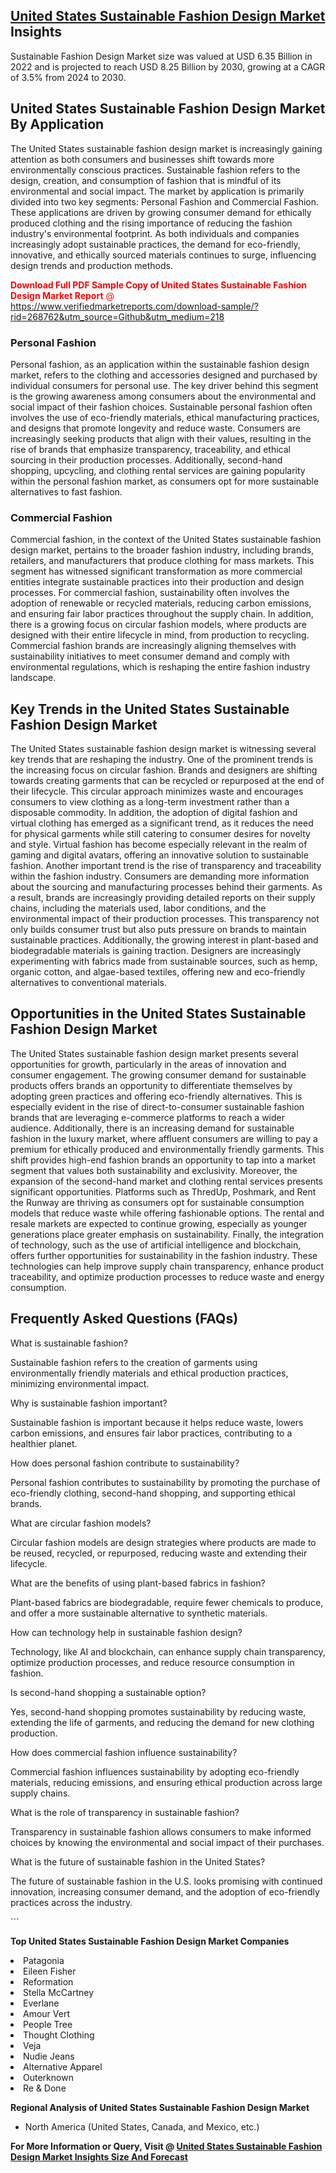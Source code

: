 <h2><a href="https://www.verifiedmarketreports.com/download-sample/?rid=268762&amp;utm_source=Github&amp;utm_medium=218" target="_blank">United States Sustainable Fashion Design Market</a> Insights</h2><p>Sustainable Fashion Design Market size was valued at USD 6.35 Billion in 2022 and is projected to reach USD 8.25 Billion by 2030, growing at a CAGR of 3.5% from 2024 to 2030.</p><p> <h2>United States Sustainable Fashion Design Market By Application</h2> The United States sustainable fashion design market is increasingly gaining attention as both consumers and businesses shift towards more environmentally conscious practices. Sustainable fashion refers to the design, creation, and consumption of fashion that is mindful of its environmental and social impact. The market by application is primarily divided into two key segments: Personal Fashion and Commercial Fashion. These applications are driven by growing consumer demand for ethically produced clothing and the rising importance of reducing the fashion industry's environmental footprint. As both individuals and companies increasingly adopt sustainable practices, the demand for eco-friendly, innovative, and ethically sourced materials continues to surge, influencing design trends and production methods. <p><span class=""><span style="color: #ff0000;"><strong>Download Full PDF Sample Copy of United States Sustainable Fashion Design Market Report</strong> @ </span><a href="https://www.verifiedmarketreports.com/download-sample/?rid=268762&amp;utm_source=Github&amp;utm_medium=218" target="_blank">https://www.verifiedmarketreports.com/download-sample/?rid=268762&amp;utm_source=Github&amp;utm_medium=218</a></span></p> <h3>Personal Fashion</h3> Personal fashion, as an application within the sustainable fashion design market, refers to the clothing and accessories designed and purchased by individual consumers for personal use. The key driver behind this segment is the growing awareness among consumers about the environmental and social impact of their fashion choices. Sustainable personal fashion often involves the use of eco-friendly materials, ethical manufacturing practices, and designs that promote longevity and reduce waste. Consumers are increasingly seeking products that align with their values, resulting in the rise of brands that emphasize transparency, traceability, and ethical sourcing in their production processes. Additionally, second-hand shopping, upcycling, and clothing rental services are gaining popularity within the personal fashion market, as consumers opt for more sustainable alternatives to fast fashion. <h3>Commercial Fashion</h3> Commercial fashion, in the context of the United States sustainable fashion design market, pertains to the broader fashion industry, including brands, retailers, and manufacturers that produce clothing for mass markets. This segment has witnessed significant transformation as more commercial entities integrate sustainable practices into their production and design processes. For commercial fashion, sustainability often involves the adoption of renewable or recycled materials, reducing carbon emissions, and ensuring fair labor practices throughout the supply chain. In addition, there is a growing focus on circular fashion models, where products are designed with their entire lifecycle in mind, from production to recycling. Commercial fashion brands are increasingly aligning themselves with sustainability initiatives to meet consumer demand and comply with environmental regulations, which is reshaping the entire fashion industry landscape. <h2>Key Trends in the United States Sustainable Fashion Design Market</h2> The United States sustainable fashion design market is witnessing several key trends that are reshaping the industry. One of the prominent trends is the increasing focus on circular fashion. Brands and designers are shifting towards creating garments that can be recycled or repurposed at the end of their lifecycle. This circular approach minimizes waste and encourages consumers to view clothing as a long-term investment rather than a disposable commodity. In addition, the adoption of digital fashion and virtual clothing has emerged as a significant trend, as it reduces the need for physical garments while still catering to consumer desires for novelty and style. Virtual fashion has become especially relevant in the realm of gaming and digital avatars, offering an innovative solution to sustainable fashion. Another important trend is the rise of transparency and traceability within the fashion industry. Consumers are demanding more information about the sourcing and manufacturing processes behind their garments. As a result, brands are increasingly providing detailed reports on their supply chains, including the materials used, labor conditions, and the environmental impact of their production processes. This transparency not only builds consumer trust but also puts pressure on brands to maintain sustainable practices. Additionally, the growing interest in plant-based and biodegradable materials is gaining traction. Designers are increasingly experimenting with fabrics made from sustainable sources, such as hemp, organic cotton, and algae-based textiles, offering new and eco-friendly alternatives to conventional materials. <h2>Opportunities in the United States Sustainable Fashion Design Market</h2> The United States sustainable fashion design market presents several opportunities for growth, particularly in the areas of innovation and consumer engagement. The growing consumer demand for sustainable products offers brands an opportunity to differentiate themselves by adopting green practices and offering eco-friendly alternatives. This is especially evident in the rise of direct-to-consumer sustainable fashion brands that are leveraging e-commerce platforms to reach a wider audience. Additionally, there is an increasing demand for sustainable fashion in the luxury market, where affluent consumers are willing to pay a premium for ethically produced and environmentally friendly garments. This shift provides high-end fashion brands an opportunity to tap into a market segment that values both sustainability and exclusivity. Moreover, the expansion of the second-hand market and clothing rental services presents significant opportunities. Platforms such as ThredUp, Poshmark, and Rent the Runway are thriving as consumers opt for sustainable consumption models that reduce waste while offering fashionable options. The rental and resale markets are expected to continue growing, especially as younger generations place greater emphasis on sustainability. Finally, the integration of technology, such as the use of artificial intelligence and blockchain, offers further opportunities for sustainability in the fashion industry. These technologies can help improve supply chain transparency, enhance product traceability, and optimize production processes to reduce waste and energy consumption. <h2>Frequently Asked Questions (FAQs)</h2> <p>What is sustainable fashion?</p> <p>Sustainable fashion refers to the creation of garments using environmentally friendly materials and ethical production practices, minimizing environmental impact.</p> <p>Why is sustainable fashion important?</p> <p>Sustainable fashion is important because it helps reduce waste, lowers carbon emissions, and ensures fair labor practices, contributing to a healthier planet.</p> <p>How does personal fashion contribute to sustainability?</p> <p>Personal fashion contributes to sustainability by promoting the purchase of eco-friendly clothing, second-hand shopping, and supporting ethical brands.</p> <p>What are circular fashion models?</p> <p>Circular fashion models are design strategies where products are made to be reused, recycled, or repurposed, reducing waste and extending their lifecycle.</p> <p>What are the benefits of using plant-based fabrics in fashion?</p> <p>Plant-based fabrics are biodegradable, require fewer chemicals to produce, and offer a more sustainable alternative to synthetic materials.</p> <p>How can technology help in sustainable fashion design?</p> <p>Technology, like AI and blockchain, can enhance supply chain transparency, optimize production processes, and reduce resource consumption in fashion.</p> <p>Is second-hand shopping a sustainable option?</p> <p>Yes, second-hand shopping promotes sustainability by reducing waste, extending the life of garments, and reducing the demand for new clothing production.</p> <p>How does commercial fashion influence sustainability?</p> <p>Commercial fashion influences sustainability by adopting eco-friendly materials, reducing emissions, and ensuring ethical production across large supply chains.</p> <p>What is the role of transparency in sustainable fashion?</p> <p>Transparency in sustainable fashion allows consumers to make informed choices by knowing the environmental and social impact of their purchases.</p> <p>What is the future of sustainable fashion in the United States?</p> <p>The future of sustainable fashion in the U.S. looks promising with continued innovation, increasing consumer demand, and the adoption of eco-friendly practices across the industry.</p> ```</p><p><strong>Top United States Sustainable Fashion Design Market Companies</strong></p><div data-test-id=""><p><li>Patagonia</li><li> Eileen Fisher</li><li> Reformation</li><li> Stella McCartney</li><li> Everlane</li><li> Amour Vert</li><li> People Tree</li><li> Thought Clothing</li><li> Veja</li><li> Nudie Jeans</li><li> Alternative Apparel</li><li> Outerknown</li><li> Re & Done</li></p><div><strong>Regional Analysis of&nbsp;United States Sustainable Fashion Design Market</strong></div><ul><li dir="ltr"><p dir="ltr">North America&nbsp;(United States, Canada, and Mexico, etc.)</p></li></ul><p><strong>For More Information or Query, Visit @&nbsp;</strong><strong><a href="https://www.verifiedmarketreports.com/product/sustainable-fashion-design-market/?utm_source=Github&amp;utm_medium=218" target="_blank">United States Sustainable Fashion Design Market Insights Size And Forecast</a></strong></p></div>
